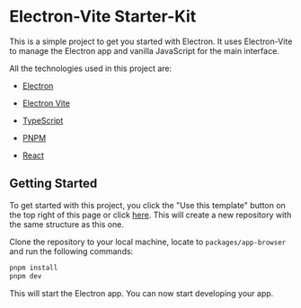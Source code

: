 # Electron-Vite Starter-Kit

This is a simple project to get you started with Electron. It uses Electron-Vite to manage the Electron app and vanilla JavaScript for the main interface.

All the technologies used in this project are:

- [Electron](https://www.electronjs.org/)

- [Electron Vite](https://electron-vite.org/)

- [TypeScript](https://www.typescriptlang.org/)

- [PNPM](https://pnpm.io/)

- [React](https://react.dev/)

## Getting Started

To get started with this project, you click the "Use this template" button on the top right of this page or click [here](). This will create a new repository with the same structure as this one.

Clone the repository to your local machine, locate to `packages/app-browser` and run the following commands:

```bash
pnpm install
pnpm dev
```

This will start the Electron app. You can now start developing your app.


